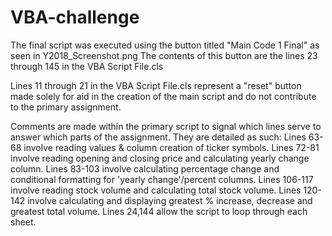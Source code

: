 # VBA-challenge

The final script was executed using the button titled "Main Code 1 Final" as seen in Y2018_Screenshot.png
The contents of this button are the lines 23 through 145 in the VBA Script File.cls

Lines 11 through 21 in the VBA Script File.cls represent a "reset" button made solely for aid in the creation of the main script and do not contribute to the primary assignment. 

Comments are made within the primary script to signal which lines serve to answer which parts of the assignment. They are detailed as such:
Lines 63-68 involve reading values & column creation of ticker symbols.
Lines 72-81 involve reading opening and closing price and calculating yearly change column.
Lines 83-103 involve calculating percentage change and conditional formatting for 'yearly change'/percent columns.
Lines 106-117 involve reading stock volume and calculating total stock volume.
Lines 120-142 involve calculating and displaying greatest % increase, decrease and greatest total volume.
Lines 24,144 allow the script to loop through each sheet.
